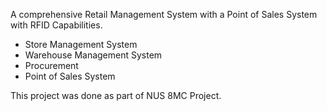 A comprehensive Retail Management System with a Point of Sales System with RFID Capabilities.
 - Store Management System
 - Warehouse Management System
 - Procurement
 - Point of Sales System
 
 
 This project was done as part of NUS 8MC Project.

